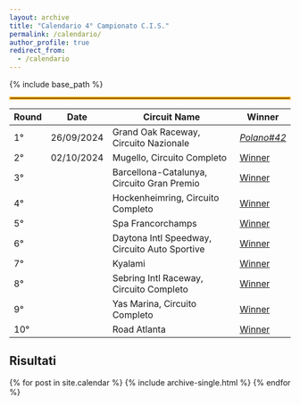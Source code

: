 ```yaml
---
layout: archive
title: "Calendario 4° Campionato C.I.S."
permalink: /calendario/
author_profile: true
redirect_from:
  - /calendario
---
```


{% include base_path %}

<hr style="border: 2px solid orange;" />

| **Round** | **Date**     | **Circuit Name**                           | **Winner**            |
|-----------|--------------|--------------------------------------------|-----------------------|
| 1°        |  26/09/2024  | Grand Oak Raceway, Circuito Nazionale      | [_Polano#42_](/calendar/grand_oak) |
| 2°        |  02/10/2024  | Mugello, Circuito Completo                 | [Winner](#) |
| 3°        |              | Barcellona-Catalunya, Circuito Gran Premio | [Winner](#) |
| 4°        |              | Hockenheimring, Circuito Completo          | [Winner](#) |
| 5°        |              | Spa Francorchamps                          | [Winner](#) |
| 6°        |              | Daytona Intl Speedway, Circuito Auto Sportive | [Winner](#) |
| 7°        |              | Kyalami                                    | [Winner](#) |
| 8°        |              | Sebring Intl Raceway, Circuito Completo    | [Winner](#) |
| 9°        |              | Yas Marina, Circuito Completo              | [Winner](#) |
| 10°       |              | Road Atlanta                               | [Winner](#) |


## Risultati
{% for post in site.calendar %}
  {% include archive-single.html %}
{% endfor %}